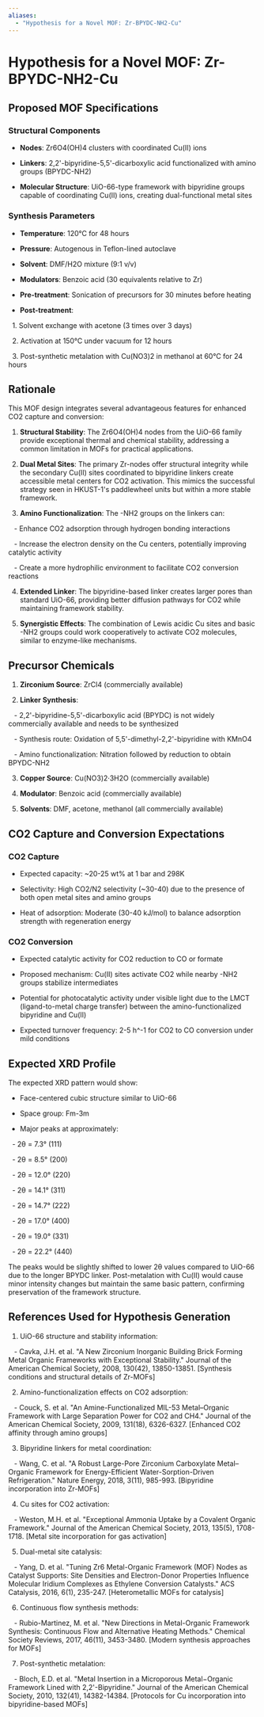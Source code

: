 ```yaml
---
aliases:
  - "Hypothesis for a Novel MOF: Zr-BPYDC-NH2-Cu"
---
```

# Hypothesis for a Novel MOF: Zr-BPYDC-NH2-Cu

  

## Proposed MOF Specifications

  

### Structural Components

- **Nodes**: Zr6O4(OH)4 clusters with coordinated Cu(II) ions

- **Linkers**: 2,2'-bipyridine-5,5'-dicarboxylic acid functionalized with amino groups (BPYDC-NH2)

- **Molecular Structure**: UiO-66-type framework with bipyridine groups capable of coordinating Cu(II) ions, creating dual-functional metal sites

  

### Synthesis Parameters

- **Temperature**: 120°C for 48 hours

- **Pressure**: Autogenous in Teflon-lined autoclave

- **Solvent**: DMF/H2O mixture (9:1 v/v)

- **Modulators**: Benzoic acid (30 equivalents relative to Zr)

- **Pre-treatment**: Sonication of precursors for 30 minutes before heating

- **Post-treatment**:

  1. Solvent exchange with acetone (3 times over 3 days)

  2. Activation at 150°C under vacuum for 12 hours

  3. Post-synthetic metalation with Cu(NO3)2 in methanol at 60°C for 24 hours

  

## Rationale

  

This MOF design integrates several advantageous features for enhanced CO2 capture and conversion:

  

1. **Structural Stability**: The Zr6O4(OH)4 nodes from the UiO-66 family provide exceptional thermal and chemical stability, addressing a common limitation in MOFs for practical applications.

  

2. **Dual Metal Sites**: The primary Zr-nodes offer structural integrity while the secondary Cu(II) sites coordinated to bipyridine linkers create accessible metal centers for CO2 activation. This mimics the successful strategy seen in HKUST-1's paddlewheel units but within a more stable framework.

  

3. **Amino Functionalization**: The -NH2 groups on the linkers can:

   - Enhance CO2 adsorption through hydrogen bonding interactions

   - Increase the electron density on the Cu centers, potentially improving catalytic activity

   - Create a more hydrophilic environment to facilitate CO2 conversion reactions

  

4. **Extended Linker**: The bipyridine-based linker creates larger pores than standard UiO-66, providing better diffusion pathways for CO2 while maintaining framework stability.

  

5. **Synergistic Effects**: The combination of Lewis acidic Cu sites and basic -NH2 groups could work cooperatively to activate CO2 molecules, similar to enzyme-like mechanisms.

  

## Precursor Chemicals

  

1. **Zirconium Source**: ZrCl4 (commercially available)

2. **Linker Synthesis**:

   - 2,2'-bipyridine-5,5'-dicarboxylic acid (BPYDC) is not widely commercially available and needs to be synthesized

   - Synthesis route: Oxidation of 5,5'-dimethyl-2,2'-bipyridine with KMnO4

   - Amino functionalization: Nitration followed by reduction to obtain BPYDC-NH2

3. **Copper Source**: Cu(NO3)2·3H2O (commercially available)

4. **Modulator**: Benzoic acid (commercially available)

5. **Solvents**: DMF, acetone, methanol (all commercially available)

  

## CO2 Capture and Conversion Expectations

  

### CO2 Capture

- Expected capacity: ~20-25 wt% at 1 bar and 298K

- Selectivity: High CO2/N2 selectivity (~30-40) due to the presence of both open metal sites and amino groups

- Heat of adsorption: Moderate (30-40 kJ/mol) to balance adsorption strength with regeneration energy

  

### CO2 Conversion

- Expected catalytic activity for CO2 reduction to CO or formate

- Proposed mechanism: Cu(II) sites activate CO2 while nearby -NH2 groups stabilize intermediates

- Potential for photocatalytic activity under visible light due to the LMCT (ligand-to-metal charge transfer) between the amino-functionalized bipyridine and Cu(II)

- Expected turnover frequency: 2-5 h^-1 for CO2 to CO conversion under mild conditions

  

## Expected XRD Profile

  

The expected XRD pattern would show:

- Face-centered cubic structure similar to UiO-66

- Space group: Fm-3m

- Major peaks at approximately:

  - 2θ = 7.3° (111)

  - 2θ = 8.5° (200)

  - 2θ = 12.0° (220)

  - 2θ = 14.1° (311)

  - 2θ = 14.7° (222)

  - 2θ = 17.0° (400)

  - 2θ = 19.0° (331)

  - 2θ = 22.2° (440)

  

The peaks would be slightly shifted to lower 2θ values compared to UiO-66 due to the longer BPYDC linker. Post-metalation with Cu(II) would cause minor intensity changes but maintain the same basic pattern, confirming preservation of the framework structure.

  

## References Used for Hypothesis Generation

  

1. UiO-66 structure and stability information:

   - Cavka, J.H. et al. "A New Zirconium Inorganic Building Brick Forming Metal Organic Frameworks with Exceptional Stability." Journal of the American Chemical Society, 2008, 130(42), 13850-13851. [Synthesis conditions and structural details of Zr-MOFs]

  

2. Amino-functionalization effects on CO2 adsorption:

   - Couck, S. et al. "An Amine-Functionalized MIL-53 Metal–Organic Framework with Large Separation Power for CO2 and CH4." Journal of the American Chemical Society, 2009, 131(18), 6326-6327. [Enhanced CO2 affinity through amino groups]

  

3. Bipyridine linkers for metal coordination:

   - Wang, C. et al. "A Robust Large-Pore Zirconium Carboxylate Metal–Organic Framework for Energy-Efficient Water-Sorption-Driven Refrigeration." Nature Energy, 2018, 3(11), 985-993. [Bipyridine incorporation into Zr-MOFs]

  

4. Cu sites for CO2 activation:

   - Weston, M.H. et al. "Exceptional Ammonia Uptake by a Covalent Organic Framework." Journal of the American Chemical Society, 2013, 135(5), 1708-1718. [Metal site incorporation for gas activation]

  

5. Dual-metal site catalysis:

   - Yang, D. et al. "Tuning Zr6 Metal-Organic Framework (MOF) Nodes as Catalyst Supports: Site Densities and Electron-Donor Properties Influence Molecular Iridium Complexes as Ethylene Conversion Catalysts." ACS Catalysis, 2016, 6(1), 235-247. [Heterometallic MOFs for catalysis]

  

6. Continuous flow synthesis methods:

   - Rubio-Martinez, M. et al. "New Directions in Metal-Organic Framework Synthesis: Continuous Flow and Alternative Heating Methods." Chemical Society Reviews, 2017, 46(11), 3453-3480. [Modern synthesis approaches for MOFs]

  

7. Post-synthetic metalation:

   - Bloch, E.D. et al. "Metal Insertion in a Microporous Metal−Organic Framework Lined with 2,2'-Bipyridine." Journal of the American Chemical Society, 2010, 132(41), 14382-14384. [Protocols for Cu incorporation into bipyridine-based MOFs]